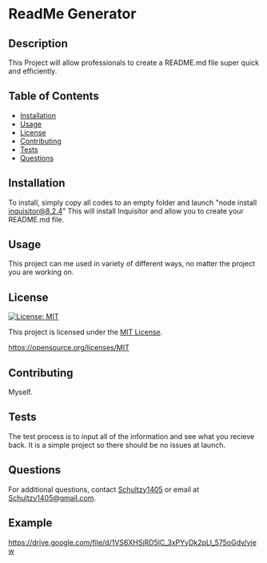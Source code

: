
  # ReadMe Generator

  ## Description
  This Project will allow professionals to create a README.md file super quick and efficiently.

  ## Table of Contents
  - [Installation](#installation)
  - [Usage](#usage)
  - [License](#license)
  - [Contributing](#contributing)
  - [Tests](#tests)
  - [Questions](#questions)

  ## Installation
  To install, simply copy all codes to an empty folder and launch "node install inquisitor@8.2.4" This will install Inquisitor and allow you to create your README.md file.

  ## Usage
  This project can me used in variety of different ways, no matter the project you are working on.

  ## License
  [![License: MIT](https://img.shields.io/badge/License-MIT-yellow.svg)](https://opensource.org/licenses/MIT)
  


This project is licensed under the [MIT License](https://opensource.org/licenses/MIT).
    
  https://opensource.org/licenses/MIT

  ## Contributing
  Myself.

  ## Tests
  The test process is to input all of the information and see what you recieve back. It is a simple project so there should be no issues at launch.

  ## Questions
  For additional questions, contact [Schultzy1405](https://github.com/Schultzy1405) or email at Schultzy1405@gmail.com.
    
  ## Example
  https://drive.google.com/file/d/1VS6XHSjRD5lC_3xPYyDk2pLl_575oGdv/view